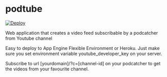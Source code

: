 # podtube

[![Deploy](https://www.herokucdn.com/deploy/button.svg)](https://heroku.com/deploy?template=https://github.com/dyeray/podtube)

Web application that creates a video feed subscribable by a podcatcher from Youtube channel

Easy to deploy to App Engine Flexible Environment or Heroku. Just make sure you set environment variable youtube_developer_key on your server.

Subscribe to url [yourdomain]/?c=[channel-id] on your podcatcher to get the videos from your favourite channel.
